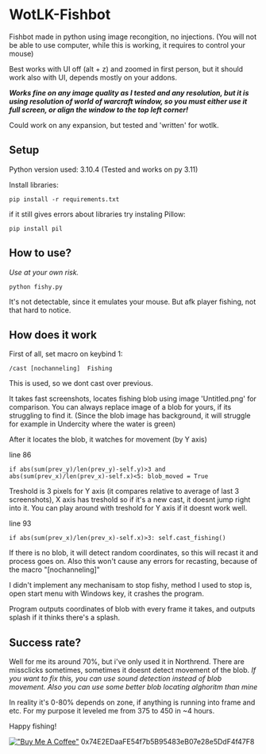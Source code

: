 # WotLK-Fishbot

Fishbot made in python using image recongition, no injections. 
(You will not be able to use computer, while this is working, it requires to control your mouse)


Best works with UI off (alt + z) and zoomed in first person, but it should work also with UI, depends mostly on your addons.

***Works fine on any image quality as I tested and any resolution, but it is using resolution of world of warcraft window, so you must either use it full screen, or align the window to the top left corner!***

Could work on any expansion, but tested and 'written' for wotlk.

## Setup

Python version used: 3.10.4 (Tested and works on py 3.11)

Install libraries:
```
pip install -r requirements.txt
```
if it still gives errors about libraries try instaling Pillow:
```
pip install pil
```

## How to use?
*Use at your own risk.*

```
python fishy.py
```

It's not detectable, since it emulates your mouse. But afk player fishing, not that hard to notice.


## How does it work

First of all, set macro on keybind 1:

```
/cast [nochanneling]  Fishing
```
This is used, so we dont cast over previous.



It takes fast screenshots, locates fishing blob using image 'Untitled.png' for comparison. You can always replace image of a blob for yours, if its struggling to find it. (Since the blob image has background, it will struggle for example in Undercity where the water is green)

After it locates the blob, it watches for movement (by Y axis)

line 86
```
if abs(sum(prev_y)/len(prev_y)-self.y)>3 and abs(sum(prev_x)/len(prev_x)-self.x)<5: blob_moved = True 
```
Treshold is 3 pixels for Y axis (it compares relative to average of last 3 screenshots), X axis has treshold so if it's a new cast, it doesnt jump right into it.
You can play around with treshold for Y axis if it doesnt work well.

line 93
```
if abs(sum(prev_x)/len(prev_x)-self.x)>3: self.cast_fishing()
```
If there is no blob, it will detect random coordinates, so this will recast it and process goes on. Also this won't cause any errors for recasting, because of the macro "[nochanneling]" 

I didn't implement any mechanisam to stop fishy, method I used to stop is, open start menu with Windows key, it crashes the program.

Program outputs coordinates of blob with every frame it takes, and outputs splash if it thinks there's a splash.



## Success rate?
Well for me its around 70%, but i've only used it in Northrend. 
There are missclicks sometimes, sometimes it doesnt detect movement of the blob. 
*If you want to fix this, you can use sound detection instead of blob movement. Also you can use some better blob locating alghoritm than mine*

In reality it's 0-80% depends on zone, if anything is running into frame and etc. For my purpose it leveled me from 375 to 450 in ~4 hours.


Happy fishing!

[!["Buy Me A Coffee"](https://www.buymeacoffee.com/assets/img/custom_images/orange_img.png)](0x74E2EDaaFE54f7b5B95483eB07e28e5DdF4f47F8)
0x74E2EDaaFE54f7b5B95483eB07e28e5DdF4f47F8
